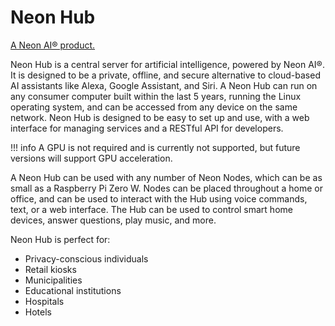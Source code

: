 # Neon Hub

[A Neon AI® product.](https://neon.ai)

Neon Hub is a central server for artificial intelligence, powered by Neon AI®. It is designed to be a private, offline, and secure alternative to cloud-based AI assistants like Alexa, Google Assistant, and Siri. A Neon Hub can run on any consumer computer built within the last 5 years, running the Linux operating system, and can be accessed from any device on the same network. Neon Hub is designed to be easy to set up and use, with a web interface for managing services and a RESTful API for developers.

!!! info
    A GPU is not required and is currently not supported, but future versions will support GPU acceleration.

A Neon Hub can be used with any number of Neon Nodes, which can be as small as a Raspberry Pi Zero W. Nodes can be placed throughout a home or office, and can be used to interact with the Hub using voice commands, text, or a web interface. The Hub can be used to control smart home devices, answer questions, play music, and more.

Neon Hub is perfect for:

- Privacy-conscious individuals
- Retail kiosks
- Municipalities
- Educational institutions
- Hospitals
- Hotels
